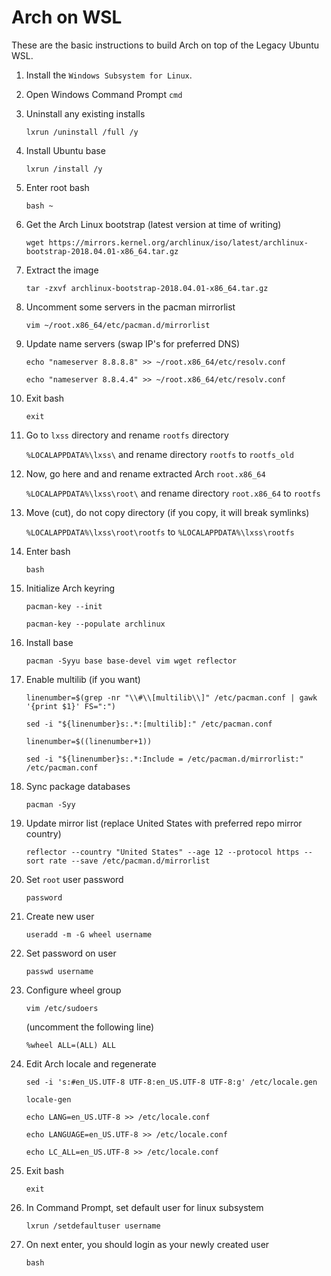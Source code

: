 # Arch on WSL
These are the basic instructions to build Arch on top of the Legacy Ubuntu WSL.

1. Install the `Windows Subsystem for Linux`.

2. Open Windows Command Prompt
   `cmd`

3. Uninstall any existing installs

   `lxrun /uninstall /full /y`

4. Install Ubuntu base

   `lxrun /install /y`

5. Enter root bash

   `bash ~`

6. Get the Arch Linux bootstrap (latest version at time of writing)

   `wget https://mirrors.kernel.org/archlinux/iso/latest/archlinux-bootstrap-2018.04.01-x86_64.tar.gz`

7. Extract the image

   `tar -zxvf archlinux-bootstrap-2018.04.01-x86_64.tar.gz`

8. Uncomment some servers in the pacman mirrorlist

   `vim ~/root.x86_64/etc/pacman.d/mirrorlist`

9. Update name servers (swap IP's for preferred DNS)

   `echo "nameserver 8.8.8.8" >> ~/root.x86_64/etc/resolv.conf`

   `echo "nameserver 8.8.4.4" >> ~/root.x86_64/etc/resolv.conf`

10. Exit bash

      `exit`

11. Go to `lxss` directory and rename `rootfs` directory

      `%LOCALAPPDATA%\lxss\` and rename directory `rootfs` to `rootfs_old`

12. Now, go here and and rename extracted Arch `root.x86_64`

      `%LOCALAPPDATA%\lxss\root\` and rename directory `root.x86_64` to `rootfs`

13. Move (cut), do not copy directory (if you copy, it will break symlinks)

      `%LOCALAPPDATA%\lxss\root\rootfs` to `%LOCALAPPDATA%\lxss\rootfs`

14. Enter bash

      `bash`

15. Initialize Arch keyring

      `pacman-key --init`

      `pacman-key --populate archlinux`

16. Install base

      `pacman -Syyu base base-devel vim wget reflector`

17. Enable multilib (if you want)

      `linenumber=$(grep -nr "\\#\\[multilib\\]" /etc/pacman.conf | gawk '{print $1}' FS=":")`

      `sed -i "${linenumber}s:.*:[multilib]:" /etc/pacman.conf`

      `linenumber=$((linenumber+1))`

      `sed -i "${linenumber}s:.*:Include = /etc/pacman.d/mirrorlist:" /etc/pacman.conf`

18. Sync package databases

      `pacman -Syy`

19. Update mirror list (replace United States with preferred repo mirror country)

      `reflector --country "United States" --age 12 --protocol https --sort rate --save /etc/pacman.d/mirrorlist`

20. Set `root` user password

      `password`

21. Create new user

      `useradd -m -G wheel username`

22. Set password on user

      `passwd username`

23. Configure wheel group

      `vim /etc/sudoers`

      (uncomment the following line)

      `%wheel ALL=(ALL) ALL`

24. Edit Arch locale and regenerate

      `sed -i 's:#en_US.UTF-8 UTF-8:en_US.UTF-8 UTF-8:g' /etc/locale.gen`

      `locale-gen`

      `echo LANG=en_US.UTF-8 >> /etc/locale.conf`

      `echo LANGUAGE=en_US.UTF-8 >> /etc/locale.conf`

      `echo LC_ALL=en_US.UTF-8 >> /etc/locale.conf`

25. Exit bash

      `exit`

26. In Command Prompt, set default user for linux subsystem

      `lxrun /setdefaultuser username`

28. On next enter, you should login as your newly created user

      `bash`

